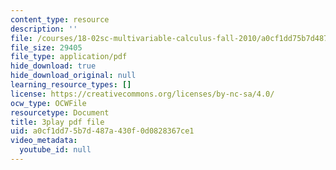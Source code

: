 ```yaml
---
content_type: resource
description: ''
file: /courses/18-02sc-multivariable-calculus-fall-2010/a0cf1dd75b7d487a430f0d0828367ce1_2ieG1ka5pBw.pdf
file_size: 29405
file_type: application/pdf
hide_download: true
hide_download_original: null
learning_resource_types: []
license: https://creativecommons.org/licenses/by-nc-sa/4.0/
ocw_type: OCWFile
resourcetype: Document
title: 3play pdf file
uid: a0cf1dd7-5b7d-487a-430f-0d0828367ce1
video_metadata:
  youtube_id: null
---
```

